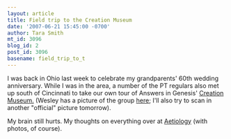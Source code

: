 ```yaml
---
layout: article
title: Field trip to the Creation Museum
date: '2007-06-21 15:45:00 -0700'
author: Tara Smith
mt_id: 3096
blog_id: 2
post_id: 3096
basename: field_trip_to_t
---
```

I was back in Ohio last week to celebrate my grandparents' 60th wedding anniversary.  While I was in the area, a number of the PT regulars also met up south of Cincinnati to take our own tour of Answers in Genesis' [Creation Museum.](http://www.creationmuseum.org/)  (Wesley has a picture of the group [here](http://austringer.net/wp/?p=614); I'll also try to scan in another "official" picture tomorrow).  

My brain still hurts.  My thoughts on everything over at [Aetiology](http://scienceblogs.com/aetiology/2007/06/field_trip_to_the_creation_mus.php) (with photos, of course).
